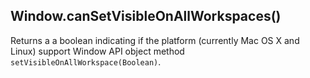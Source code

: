 ## Window.canSetVisibleOnAllWorkspaces()

Returns a a boolean indicating if the platform (currently Mac OS X and Linux) support Window API object method `setVisibleOnAllWorkspace(Boolean)`.